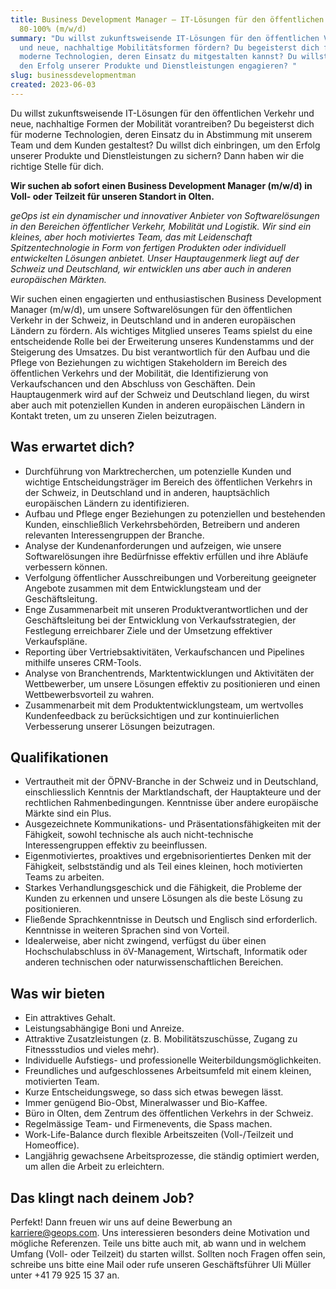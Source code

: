 ```yaml
---
title: Business Development Manager – IT-Lösungen für den öffentlichen Verkehr
  80-100% (m/w/d)
summary: "Du willst zukunftsweisende IT-Lösungen für den öffentlichen Verkehr
  und neue, nachhaltige Mobilitätsformen fördern? Du begeisterst dich für
  moderne Technologien, deren Einsatz du mitgestalten kannst? Du willst dich für
  den Erfolg unserer Produkte und Dienstleistungen engagieren? "
slug: businessdevelopmentman
created: 2023-06-03
---
```

Du willst zukunftsweisende IT-Lösungen für den öffentlichen Verkehr und neue, nachhaltige Formen der Mobilität vorantreiben? Du begeisterst dich für moderne Technologien, deren Einsatz du in Abstimmung mit unserem Team und dem Kunden gestaltest? Du willst dich einbringen, um den Erfolg unserer Produkte und Dienstleistungen zu sichern? Dann haben wir die richtige Stelle für dich.

**Wir suchen ab sofort einen Business Development Manager (m/w/d) in Voll- oder Teilzeit für unseren Standort in Olten.**

*geOps ist ein dynamischer und innovativer Anbieter von Softwarelösungen in den Bereichen öffentlicher Verkehr, Mobilität und Logistik. Wir sind ein kleines, aber hoch motiviertes Team, das mit Leidenschaft Spitzentechnologie in Form von fertigen Produkten oder individuell entwickelten Lösungen anbietet. Unser Hauptaugenmerk liegt auf der Schweiz und Deutschland, wir entwicklen uns aber auch in anderen europäischen Märkten.*

Wir suchen einen engagierten und enthusiastischen Business Development Manager (m/w/d), um unsere Softwarelösungen für den öffentlichen Verkehr in der Schweiz, in Deutschland und in anderen europäischen Ländern zu fördern. Als wichtiges Mitglied unseres Teams spielst du eine entscheidende Rolle bei der Erweiterung unseres Kundenstamms und der Steigerung des Umsatzes. Du bist verantwortlich für den Aufbau und die Pflege von Beziehungen zu wichtigen Stakeholdern im Bereich des öffentlichen Verkehrs und der Mobilität, die Identifizierung von Verkaufschancen und den Abschluss von Geschäften. Dein Hauptaugenmerk wird auf der Schweiz und Deutschland liegen, du wirst aber auch mit potenziellen Kunden in anderen europäischen Ländern in Kontakt treten, um zu unseren Zielen beizutragen.

## Was erwartet dich?

* Durchführung von Marktrecherchen, um potenzielle Kunden und wichtige Entscheidungsträger im Bereich des öffentlichen Verkehrs in der Schweiz, in Deutschland und in anderen, hauptsächlich europäischen Ländern zu identifizieren.
* Aufbau und Pflege enger Beziehungen zu potenziellen und bestehenden Kunden, einschließlich Verkehrsbehörden, Betreibern und anderen relevanten Interessengruppen der Branche.
* Analyse der Kundenanforderungen und aufzeigen, wie unsere Softwarelösungen ihre Bedürfnisse effektiv erfüllen und ihre Abläufe verbessern können.
* Verfolgung öffentlicher Ausschreibungen und Vorbereitung geeigneter Angebote zusammen mit dem Entwicklungsteam und der Geschäftsleitung.
* Enge Zusammenarbeit mit unseren Produktverantwortlichen und der Geschäftsleitung bei der Entwicklung von Verkaufsstrategien, der Festlegung erreichbarer Ziele und der Umsetzung effektiver Verkaufspläne.
* Reporting über Vertriebsaktivitäten, Verkaufschancen und Pipelines mithilfe unseres CRM-Tools.
* Analyse von Branchentrends, Marktentwicklungen und Aktivitäten der Wettbewerber, um unsere Lösungen effektiv zu positionieren und einen Wettbewerbsvorteil zu wahren.
* Zusammenarbeit mit dem Produktentwicklungsteam, um wertvolles Kundenfeedback zu berücksichtigen und zur kontinuierlichen Verbesserung unserer Lösungen beizutragen.

## Qualifikationen

* Vertrautheit mit der ÖPNV-Branche in der Schweiz und in Deutschland, einschliesslich Kenntnis der Marktlandschaft, der Hauptakteure und der rechtlichen Rahmenbedingungen. Kenntnisse über andere europäische Märkte sind ein Plus.
* Ausgezeichnete Kommunikations- und Präsentationsfähigkeiten mit der Fähigkeit, sowohl technische als auch nicht-technische Interessengruppen effektiv zu beeinflussen.
* Eigenmotiviertes, proaktives und ergebnisorientiertes Denken mit der Fähigkeit, selbstständig und als Teil eines kleinen, hoch motivierten Teams zu arbeiten.
* Starkes Verhandlungsgeschick und die Fähigkeit, die Probleme der Kunden zu erkennen und unsere Lösungen als die beste Lösung zu positionieren.
* Fließende Sprachkenntnisse in Deutsch und Englisch sind erforderlich. Kenntnisse in weiteren Sprachen sind von Vorteil.
* Idealerweise, aber nicht zwingend, verfügst du über einen Hochschulabschluss in öV-Management, Wirtschaft, Informatik oder anderen technischen oder naturwissenschaftlichen Bereichen. 

## Was wir bieten

* Ein attraktives Gehalt.
* Leistungsabhängige Boni und Anreize.
* Attraktive Zusatzleistungen (z. B. Mobilitätszuschüsse, Zugang zu Fitnessstudios und vieles mehr).
* Individuelle Aufstiegs- und professionelle Weiterbildungsmöglichkeiten.
* Freundliches und aufgeschlossenes Arbeitsumfeld mit einem kleinen, motivierten Team.
* Kurze Entscheidungswege, so dass sich etwas bewegen lässt.
* Immer genügend Bio-Obst, Mineralwasser und Bio-Kaffee.
* Büro in Olten, dem Zentrum des öffentlichen Verkehrs in der Schweiz.
* Regelmässige Team- und Firmenevents, die Spass machen.
* Work-Life-Balance durch flexible Arbeitszeiten (Voll-/Teilzeit und Homeoffice).
* Langjährig gewachsene Arbeitsprozesse, die ständig optimiert werden, um allen die Arbeit zu erleichtern.

## Das klingt nach deinem Job?

Perfekt! Dann freuen wir uns auf deine Bewerbung an [karriere@geops.com](mailto:karriere@geops.com). Uns interessieren besonders deine Motivation und mögliche Referenzen. Teile uns bitte auch mit, ab wann und in welchem Umfang (Voll- oder Teilzeit) du starten willst. Sollten noch Fragen offen sein, schreibe uns bitte eine Mail oder rufe unseren Geschäftsführer Uli Müller unter +41 79 925 15 37 an.